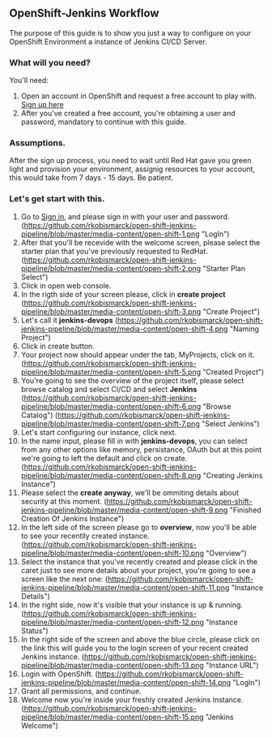 ## OpenShift-Jenkins Workflow

The purpose of this guide is to show you just a way to configure on your OpenShift Environment a instance of Jenkins CI/CD Server.

### What will you need?

You'll need:
1. Open an account in OpenShift and request a free account to play with.
[Sign up here](https://www.openshift.com/trial/)
2. After you've created a free account, you're obtaining a user and password, mandatory to continue with this guide.

### Assumptions.
After the sign up process, you need to wait until Red Hat gave you green light and provision your environment, assignig resources to your account, this would take from 7 days - 15 days. Be patient.

### Let's get start with this.
1. Go to [Sign in](https://www.openshift.com/trial/), and please sign in with your user and password.
(https://github.com/rkobismarck/open-shift-jenkins-pipeline/blob/master/media-content/open-shift-1.png "LogIn")
2. After that you'll be recevide with the welcome screen, please select the starter plan that you've previously requested to RedHat.
(https://github.com/rkobismarck/open-shift-jenkins-pipeline/blob/master/media-content/open-shift-2.png "Starter Plan Select")
3. Click in open web console.
4. In the rigth side of your screen please, click in **create project**
(https://github.com/rkobismarck/open-shift-jenkins-pipeline/blob/master/media-content/open-shift-3.png "Create Project")
5. Let's call it **jenkins-devops**
(https://github.com/rkobismarck/open-shift-jenkins-pipeline/blob/master/media-content/open-shift-4.png "Naming Project")
6. Click in create button.
7. Your project now should appear under the tab, MyProjects, click on it.
(https://github.com/rkobismarck/open-shift-jenkins-pipeline/blob/master/media-content/open-shift-5.png "Created Project")
8. You're going to see the overview of the project itself, please select browse catalog and select CI/CD and select **Jenkins**
(https://github.com/rkobismarck/open-shift-jenkins-pipeline/blob/master/media-content/open-shift-6.png "Browse Catalog")
(https://github.com/rkobismarck/open-shift-jenkins-pipeline/blob/master/media-content/open-shift-7.png "Select Jenkins")
9. Let's start configuring our instance, click next. 
10. In the name input, please fill in with **jenkins-devops**, you can select from any other options like memory, persistance, OAuth but at this point we're going to left the default and click on create.
(https://github.com/rkobismarck/open-shift-jenkins-pipeline/blob/master/media-content/open-shift-8.png "Creating Jenkins Instance")
11. Please select the **create anyway**, we'll be ommiting details about security at this moment.
(https://github.com/rkobismarck/open-shift-jenkins-pipeline/blob/master/media-content/open-shift-9.png "Finished Creation Of Jenkins Instance")
12. In the left side of the screen please go to **overview**, now you'll be able to see your recentlly created instance.
(https://github.com/rkobismarck/open-shift-jenkins-pipeline/blob/master/media-content/open-shift-10.png "Overview")
13. Select the instance that you've recently created and please click in the caret just to see more details about your project, you're going to see a screen like the next one:
(https://github.com/rkobismarck/open-shift-jenkins-pipeline/blob/master/media-content/open-shift-11.png "Instance Details")
14. In the right side, now it's visible that your instance is up & running.
(https://github.com/rkobismarck/open-shift-jenkins-pipeline/blob/master/media-content/open-shift-12.png "Instance Status")
15. In the right side of the screen and above the blue circle, please click on the link this will guide you to the login screen of your recent created Jenkins instance.
(https://github.com/rkobismarck/open-shift-jenkins-pipeline/blob/master/media-content/open-shift-13.png "Instance URL")
16. Login with OpenShift.
(https://github.com/rkobismarck/open-shift-jenkins-pipeline/blob/master/media-content/open-shift-14.png "LogIn")
17. Grant all permissions, and continue.
18. Welcome now you're inside your freshly created Jenkins Instance.
(https://github.com/rkobismarck/open-shift-jenkins-pipeline/blob/master/media-content/open-shift-15.png "Jenkins Welcome")